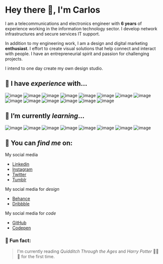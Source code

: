 # **Hey there 🤙, I'm Carlos**

<!--<img src="/profile.JPG" width="150px" height="auto" border-radius="50%">-->

I am a telecommunications and electronics engineer with **6 years** of experience working in the information technology sector. I develop network infrastructures and secure services IT support.

In addition to my engineering work, I am a design and digital marketing **enthusiast**. I effort to create visual solutions that help connect and interact with people. I have an entrepreneurial spirit and passion for challenging projects. 

I intend to one day create my own design studio.



## 🍕 I have *experience* with...
![image](https://img.shields.io/badge/HTML5-E34F26?style=for-the-badge&logo=html5&logoColor=white)
![image](https://img.shields.io/badge/CSS3-1572B6?style=for-the-badge&logo=css3&logoColor=white)
![image](https://img.shields.io/badge/JavaScript-323330?style=for-the-badge&logo=javascript&logoColor=F7DF1E)
![image](https://img.shields.io/badge/MySQL-005C84?style=for-the-badge&logo=mysql&logoColor=white)
![image](https://img.shields.io/badge/PostgreSQL-316192?style=for-the-badge&logo=postgresql&logoColor=white)
![image](https://img.shields.io/badge/R-276DC3?style=for-the-badge&logo=r&logoColor=white)
![image](https://img.shields.io/badge/Xampp-F37623?style=for-the-badge&logo=xampp&logoColor=white)
![image](https://img.shields.io/badge/material%20design-757575?style=for-the-badge&logo=material%20design&logoColor=white)
![image](https://img.shields.io/badge/Material%20UI-007FFF?style=for-the-badge&logo=mui&logoColor=white)
![image](https://img.shields.io/badge/Figma-F24E1E?style=for-the-badge&logo=figma&logoColor=white)
![image](https://img.shields.io/badge/Penpot-000000?style=for-the-badge&logo=penpot&logoColor=white)
![image](https://img.shields.io/badge/Wordpress-21759B?style=for-the-badge&logo=wordpress&logoColor=white)
![image](https://img.shields.io/badge/Adobe%20Illustrator-FF9A00?style=for-the-badge&logo=adobe%20illustrator&logoColor=white)
![image](https://img.shields.io/badge/Adobe%20Photoshop-31A8FF?style=for-the-badge&logo=Adobe%20Photoshop&logoColor=black)


## 🍨 I’m currently *learning*...
![image](https://img.shields.io/badge/React-20232A?style=for-the-badge&logo=react&logoColor=61DAFB)
![image](https://img.shields.io/badge/Node%20js-339933?style=for-the-badge&logo=nodedotjs&logoColor=white)
![image](https://img.shields.io/badge/Astro-0C1222?style=for-the-badge&logo=astro&logoColor=FDFDFE)
![image](https://img.shields.io/badge/Linux-FCC624?style=for-the-badge&logo=linux&logoColor=black)
![image](https://img.shields.io/badge/MongoDB-4EA94B?style=for-the-badge&logo=mongodb&logoColor=white)
![image](https://img.shields.io/badge/Amazon_AWS-FF9900?style=for-the-badge&logo=amazonaws&logoColor=white)
![image](https://img.shields.io/badge/Google_Cloud-4285F4?style=for-the-badge&logo=google-cloud&logoColor=white)
![image](https://img.shields.io/badge/Docker-2CA5E0?style=for-the-badge&logo=docker&logoColor=white)


## 🍣 You can *find me* on: 
My social media
   - [Linkedin](https://www.linkedin.com/in/carlos-calderon-soriano)
   - [Instagram](https://www.instagram.com/charlie_38king)
   - [Twitter](https://x.com/charlie_38king)
   - [Tumblr](https://www.tumblr.com/charlie38king)
       
My social media for *design*
   - [Behance](https://www.behance.net/carloscald7f32)
   - [Dribbble](https://dribbble.com/charlie_38king)

My social media for *code*
   - [GitHub](https://github.com/charlie38king)
   - [Codepen](https://codepen.io/charlie_38king)
     

### 💜 Fun fact:
> I'm currently reading *Quidditch Through the Ages* and *Harry Potter* 💛🦡🖤 for the first time.

<!--
**charlie38king/charlie38king** is a ✨ _special_ ✨ repository because its `README.md` (this file) appears on your GitHub profile.

Here are some ideas to get you started:

- 🔭 I’m currently working on ...
- 🌱 I’m currently learning ...
- 👯 I’m looking to collaborate on ...
- 🤔 I’m looking for help with ...
- 💬 Ask me about ...
- 📫 How to reach me: ...
- 😄 Pronouns: ...
- ⚡ Fun fact: ...
-->
